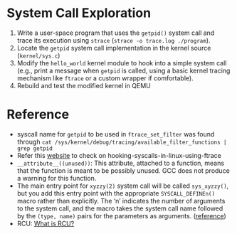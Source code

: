 # System Call Exploration

1. Write a user-space program that uses the `getpid()` system call and trace its execution using `strace` (`strace -o trace.log ./program`).
2. Locate the `getpid` system call implementation in the kernel source (`kernel/sys.c`)
3. Modify the `hello_world` kernel module to hook into a simple system call (e.g., print a message when `getpid` is called, using a basic kernel tracing mechanism like `ftrace` or a custom wrapper if comfortable).
4. Rebuild and test the modified kernel in QEMU


# Reference

- syscall name for `getpid` to be used in `ftrace_set_filter` was found through `cat /sys/kernel/debug/tracing/available_filter_functions | grep getpid`
- Refer this [website](https://nixhacker.com/hooking-syscalls-in-linux-using-ftrace/) to check on hooking-syscalls-in-linux-using-ftrace
- `__attribute__((unused))`: This attribute, attached to a function, means that the function is meant to be possibly unused. GCC does not produce a warning for this function. 
- The main entry point for `xyzzy(2)` system call will be called `sys_xyzzy()`, but you add this entry point with the appropriate `SYSCALL_DEFINEn()` macro rather than explicitly. The ‘n’ indicates the number of arguments to the system call, and the macro takes the system call name followed by the `(type, name)` pairs for the parameters as arguments. ([reference](https://www.kernel.org/doc/html/latest/process/adding-syscalls.html))
- RCU: [What is RCU?](https://docs.kernel.org/RCU/whatisRCU.html)
